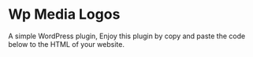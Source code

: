 # Wp Media Logos

A simple WordPress plugin, Enjoy this plugin by copy and paste the code below to the HTML of your website.
